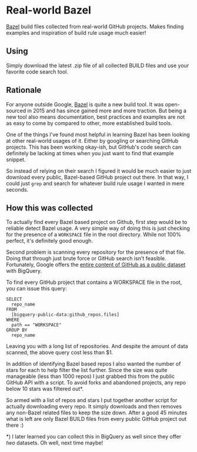 # Real-world Bazel
[Bazel][bazel] build files collected from real-world GitHub projects. Makes finding examples and inspiration of build rule usage much easier!

## Using

Simply download the latest .zip file of all collected BUILD files and use your favorite code search tool.

## Rationale
For anyone outside Google, [Bazel][bazel] is quite a new build tool. It was open-sourced in 2015 and has since gained more and more traction. But being a new tool also means documentation, best practices and examples are not as easy to come by compared to other, more established build tools.

One of the things I've found most helpful in learning Bazel has been looking at other real-world usages of it. Either by googling or searching GitHub projects.
This has been working okay-ish, but GitHub's code search can definitely be lacking at times when you just want to find that example snippet.

So instead of relying on their search I figured it would be much easier to just download every public, Bazel-based GitHub project out there. In that way, I could just `grep` and search for whatever build rule usage I wanted in mere seconds.

## How this was collected

To actually find every Bazel based project on Github, first step would be to reliable detect Bazel usage.
A very simple way of doing this is just checking for the presence of a `WORKSPACE` file in the root directory.
While not 100% perfect, it's definitely good enough.

Second problem is scanning every repository for the presence of that file. Doing that through just brute force or GitHub search isn't feasible.
Fortunately, Google offers the [entire content of GitHub as a public dataset][github-dataset] with BigQuery.

To find every GitHub project that contains a WORKSPACE file in the root, you can issue this query:
```
SELECT
  repo_name
FROM
  [bigquery-public-data:github_repos.files]
WHERE
  path == "WORKSPACE"
GROUP BY
  repo_name
```

Leaving you with a long list of repositories. And despite the amount of data scanned, the above query cost less than $1.

In addition of identifying Bazel based repos I also wanted the number of stars for each to help filter the list further.
Since the size was quite manageable (less than 1000 repos) I just grabbed this from the public GitHub API with a script.
To avoid forks and abandoned projects, any repo below 10 stars was filtered out*.

So armed with a list of repos and stars I put together another script for actually downloading every repo.
It simply downloads and then removes any non-Bazel related files to keep the size down.
After a good 45 minutes what is left are only Bazel BUILD files from every public GitHub project out there :)



*) I later learned you can collect this in BigQuery as well since they offer _two_ datasets. Oh well, next time maybe!

[bazel]: http://bazel.build/
[github-dataset]: https://cloud.google.com/bigquery/public-data/github

